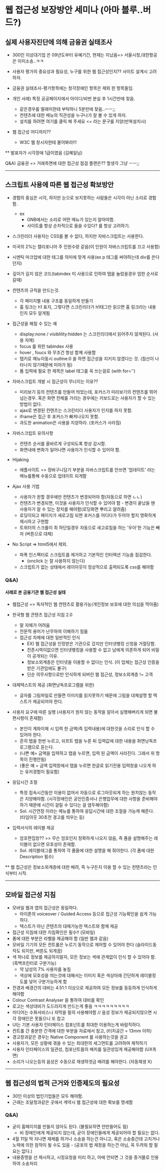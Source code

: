 # 웹 접근성 보장방안 세미나 (아마 블루..버드?)

## 실제 사용자진단에 의해 금융권 실태조사
- 300인 이상대기업 은 09년도부터 유예기간, 현재는 지났음=> 서울시청,대한항공은 이미소송..ㅋㅋ

- 사용자 평가의 중요성과 필요성, 누구를 위한 웹 접근성인지?? 사이트 설계시 고려하자.
- 금융권 실태조사-평가항목에는 청각장애인 항목은 제외 한 항목들임.

- 개인 사례) 특정 공공페이지에서 아이디/비번 분실 후 1시간만에 찾음.
  - 같은경우를 딸래미한테 부탁하니 5분만에 찾음..ㅡㅡ;;
  - 컨텐츠에 대한 메뉴의 직관성을 누구나가 잘 볼 수 있게 하자.
  - 설치를 하려면 여기를 클릭 해 주세요 <= 라는 문구를 지양(반복설치시)

- 웹 접근성 어디까지??
  - W3C 웹 창시자한테 물어봐라!!!

** 발표자가 시각장애 1급이였음 (김혜일님)

Q&A)
금융권 => 거래측면에 대한 접근성 점검 플랜은?? 할생각 그냥 ㅡㅡ;;

---
## 스크립트 사용에 따른 웹 접근성 확보방안
- 경험의 중심은 시각, 하지만 눈으로 보지못하는 사람들은 시각이 아닌 소리로 경험함.
  - ex
    - GNB에서는 소리로 어떤 메뉴가 있는지 알아야함.
    - 사이트를 항상 순차적으로 들을 수있다? 를 항상 고려하기.
- 스크린리더 사용자는  CSS를 볼 수 없다, 하지만 자바스크립트는 사용한다.
- 미국의 2%는 캘리포니아 주 인원수랑 같음(이 인원이 자바스크립트를 끄고 사용함)
- 시멘틱 마크업에 대한 태그를 의미에 맞게 사용(ex p 태그를 써야하는데 div를 쓴다던지)
- 깊이가 길지 않은 코드(tabindex 미 사용으로 인하여 탭을 눌렀을경우 엄한 순서로 갈때)
- 컨텐츠의 규칙을 만드는것.
  - 각 페이지별 내용 구조를 동일하게 만들기
  - 홈 링크는 h1 표지, 그렇다면 스크린리더가 h1태그만 읽으면 홈 링크라는 내용인지 모두 알게됨

- 접근성을 해칠 수 있는 예
  - display:none / visiblility:hidden 는 스크린리더에서 읽어주지 않게된다. (사용 자제)
  - focus 를 위한 tabindex 사용
  - hover , foucs 와 무조건 항상 함께 사용함
  - 탭키로 메뉴이동시 outline:0 을 하면 접근성을 지키지 않겠다는 것. (점선이 나타나지 않기때문에 미아가 됨)
  - 폼 입력에 필요 한 제목은  label 태그를 꼭 쓰는걸로 (with for='')


- 자바스크립트 개발 시 접근성이 무너지는 이유??
  - 미리보기 등의 컨텐츠를 만들어 띄었는데, 포커스가 미리보기의 컨텐츠를 뛰어넘는경우. 혹은 화면 전체를 가리는 경우에는 키보드로는 사용자가 할 수 있는 방법이 없다.
  - ajax로 변경된 컨텐츠는 스크린리더 사용자가 인지를 하지 못함.
  - iframe은 접근 후 포커스가 빠져나오지 못함.
  - 과도한 animation은 사용을 지양하라. (포커스가 사라짐)

- 자바스크립트 유의사항
  - 컨텐츠 순서를 올바르게 구성되도록 항상 감시함.
  - 화면내에 변화가 일어나면 사용자가 인식할 수 있어야 함.

- Hijaking
  - 애플사이트 => 장바구니담기 부분을 자바스크립트를 안쓰면 '업데이트' 라는 메뉴를통해 수동으로 업데이트 되게함

- Ajax 사용 기법
  - 사용자가 원할 경우에만 컨텐츠가 변경되어야 함(자동으로 하면 ㄴㄴ)
  - 컨텐츠가 변경되면, 이것을 사용자가 인식할 수 있어야 함 
        - 변경이 끝났을 땐 사용자가 알 수 있는 장치를 해야함(로딩화면 뿌리고 알려줌)
  - 로딩이되고 페이지가 새로고침 되면 포커스를 어디다가 두어야 할지 명확하게 제시하고 구현함
  - 트위터의 스크롤이 최 하단일경우 자동으로 새고로침을 하는 '우아'한 기능은 빼자 (버튼으로 대체)

- No Script =>  html5에서 제외. 
  - 파폭 인스팩터로 스크립트를 제거하고 기본적인 인터렉션 기능을 점검한다.
    - (onclick 는 잘 사용하지 않는다)
  - 스크립트가 없는 상태에서 레이아웃이 정상적으로 출력되도록 css를 해야함


### Q&A)
#### 사례로 본 금융기관 웹 접근성 실태
- 웹접근성 => 독자적인 웹 컨텐츠로 활용가능(개인정보 보호에 대한 의심을 막아줌)
- 한국형 웹 콘텐츠 접근성 지침 2.0
  - 말 자체가 어려움
  - 전문적 용어가 난무하여 이해하기 힘듦
  - 접근성 자체에 대한 일반적인 인식
    - EX) 웹 접근성을 인정받은 기관으로 갔지만 인터넷뱅킹 신청을 거절당함.
    - 잔존시력이없으면 인터넷뱅킹을 사용할 수 없고 남에게 의존하게 되어 비밀이 공개되는 이유.
    - 정보소외계층은 인터넷을 이용할 수 없다는 인식. (이 업체는 접근성 인증을 받은 기관임에도 불구)
    - 단순 의무사항으로만 인식하게 되버린 웹 접근성, 정보소외계층 != 고객

- 대체텍스트의 제공 (화면낭독프로그램을 위한)
  - 글자를 그림파일로 만들면 이미지를 읽지못하기 때문에 그림을 대체설명 할 텍스트가 제공되어야 한다.

- 사용자 요구에 따른 실행 (사용자가 원치 않는 동작을 알아서 실행해버리게 되면 불편사항이 존재함)
  - 본인이 계좌이체 시 입력 한 금액(즉 입력내용)에 대한것을 소리로 인식 할 수 있어야 한다.
  - 흔히 탭을 한번 누르고, 쉬프트 탭을 누른 뒤 입력값에 대한 내용을 화면낭독프로그램으로 듣는다.
  - (나쁜 예= 금액을 입력하고 탭을 누르면, 입력 된 금액이 사라진다. 그래서 위 항목이 진행안됨)
  - (좋은 예 = 금액 입력창에서 탭을 누르면 한글로 읽기전용 입력창을 나오게 하는 유저경험이 필요함)

- 응답시간 조절
  - 특정 접속시간동안 이용이 없어서 자동으로 로그아웃되게 하는 원치않는 동작은 지양해야함.
(시각장애인은 공인인증서나 은행업무에 대한 사항을 준비해야하기 때문에 시간이 걸릴 수 있다는 걸 염두해야함)
  - Sol.  시간연장 이라는 메뉴를 통하여 응답시간에 대한 조절을 가능캐 해준다. (타임아웃 30초전 경고를 띄우는 등)

- 입력서식의 레이블 제공
  - 암호편집창?? => 무슨 암호인지 정확하게 나오지 않음, 즉 폼을 설명해주는 레이블이 없으면 모호성이 존재함.
  - Sol. 레이블태그를 통하여 각 폼들에 대한 설명을 해 줘야한다. (각 폼에 대한 Description 필수)

** 웹 접근성은 정보소외계층에 대한 배려, 즉 누구든지 이용 할 수 있는 컨텐츠라는 인식부터 시작.

---
## 모바일 접근성 지침
- 모바일 웹과 앱의 접근성은 동일하다.
  - 아이폰의 voiceover / Guided Access 등으로 접근성 기능확인을 쉽게 가능하다.
  - 텍스트가 아닌 콘텐츠의 대체가능한 텍스트와 함께 제공
- 접근성 지침에 대한 지침확인은 필수!! (모바일)
- 폼에 대한 부분은 라벨을 제공해야 함 (일반 웹과 같음)
- 모바일 기기의 모든 컨트롤은 누르기 동작으로 제어할 수 있어야 한다 (슬라이드동작도 되지만, 버튼도 되게끔)
- 색 하나로 정보를 제공하지말자, 모든 정보는 색에 관계없이 인식 할 수 있어야 함. (흑백프린터로 구분가능)
  - 약 남성의 7% 사용자를 놓침
  - 색상에 모호성을 띄는것에 대해서는 이미지 혹은 색상아래 간단하게 레이블정도를 넣어 구분가능하게 함
- 전경과 배경간의 대비는 4.51:1 이상으로 제공하여 모든 정보를 동등하게 인식하게 해야함
- Colour Contrast Analyser 을 통하여 대비를 확인
- 로고는 색상대비가 도드라지게 만드는게 좋음 ㅋㅋㅋㅋㅋㅋㅋㅋㅋ
- 미디어는 수화서비스나 자막을 필히 사용해야함 // 음성 정보가 제공되지않으면 시각 장애인은 못들으니 또 참고
- UI는 기본 사용자 인터페이스 컴포넌트를 최대한 이용하는게 바람직하다.
- 컨트롤 간 충분한 간격에 대한 부분을 자료에서 참고,  (터치공간 = 13mm 이하)
- 경고창과같은 경우는 Native Component 를 사용하는것을 권고
- 사용자가, 모든 상황에 겪을 수 있는 최대한의 세그먼트를 고려하여 제작하기
- 사용자 인터페이스의 일관성, 컴포넌트들의 배치를 일관성있게 제공해야함 (UX측면)
- 소리가 나오는등의 음성은 수동으로 재생하겟금 배려를 해야한다. (자동재생 X)

---
## 웹 접근성의 법적 근거와 인증제도의 필요성
- 30인 이상의 법인기업들은 모두 해야함.
- 근래는 조달청과같은 곳에서 계약시 웹 접근성에 대한 확보를 명세함

### Q&A)
- 굳이 홈페이지를 만들지 않아도 된다. (불필요하면 안만들어도 됨)
  - 비 장애인에게 제공되지 않는데, 굳이 장애인들에게 제공되어야 할 필요는 없다.
- 4월 11일 딱 지나면 재제를 하거나 소송을 하는건 아니고, 혹은 소송중간데 고치거나 노력에 의한 참작이 될 수도 있음   - (공포의 법 제정을 하는건 아님,  꼭 두려워 할 필요는 없다.)
- 내용증명을 선 제시하고, 시정요청을 미리 하고, 아에 안되면 그 것을 증거물로 인용하여 소송처리